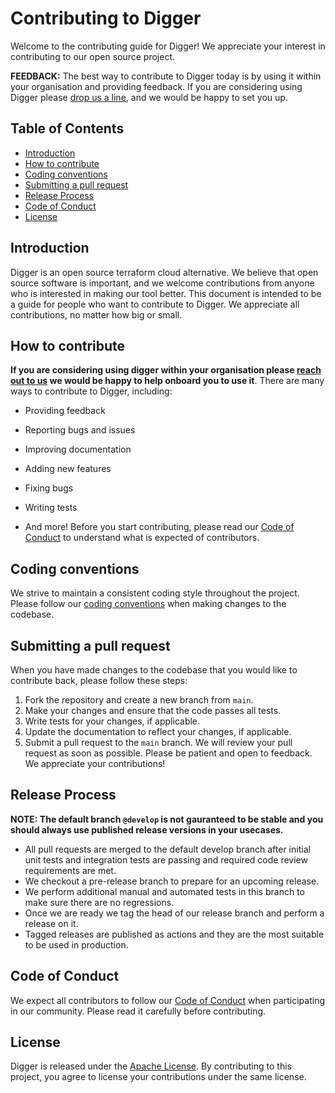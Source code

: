 # Contributing to Digger
Welcome to the contributing guide for Digger! We appreciate your interest in contributing to our open source project.

**FEEDBACK:** The best way to contribute to Digger today is by using
it within your organisation and providing feedback. If you are considering
using Digger please [drop us a line](https://join.slack.com/t/diggertalk/shared_invite/zt-1q6npg7ib-9dwRbJp8sQpSr2fvWzt9aA), 
and we would be happy to set you up.

## Table of Contents
- [Introduction](#introduction)
- [How to contribute](#how-to-contribute)
- [Coding conventions](#coding-conventions)
- [Submitting a pull request](#submitting-a-pull-request)
- [Release Process](#release-process)
- [Code of Conduct](#code-of-conduct)
- [License](#license)

## Introduction
Digger is an open source terraform cloud alternative. We believe that open source software is important, and we welcome contributions from anyone who is interested in making our tool better.
This document is intended to be a guide for people who want to contribute to Digger. We appreciate all contributions, no matter how big or small.

## How to contribute
**If you are considering using digger within your organisation 
please [reach out to us](https://join.slack.com/t/diggertalk/shared_invite/zt-1q6npg7ib-9dwRbJp8sQpSr2fvWzt9aA) 
we would be happy to help onboard you to use it**. 
There are many ways to contribute to Digger, including:
- Providing feedback
- Reporting bugs and issues
- Improving documentation
- Adding new features
- Fixing bugs
- Writing tests

- And more!
  Before you start contributing, please read our [Code of Conduct](#code-of-conduct) to understand what is expected of contributors.

## Coding conventions
We strive to maintain a consistent coding style throughout the project. Please follow our [coding conventions](/coding-conventions.md) when making changes to the codebase.

## Submitting a pull request
When you have made changes to the codebase that you would like to contribute back, please follow these steps:
1. Fork the repository and create a new branch from `main`.
2. Make your changes and ensure that the code passes all tests.
3. Write tests for your changes, if applicable.
4. Update the documentation to reflect your changes, if applicable.
5. Submit a pull request to the `main` branch.
   We will review your pull request as soon as possible. Please be patient and open to feedback. We appreciate your contributions!

## Release Process
**NOTE: The default branch `@develop` is not gauranteed to be stable and you should always use published release versions in your usecases.**

- All pull requests are merged to the default develop branch after initial unit tests and integration tests are passing and required code review requirements are met.
- We checkout a pre-release branch to prepare for an upcoming release.
- We perform additional manual and automated tests in this branch to make sure there are no regressions.
- Once we are ready we tag the head of our release branch and perform a release on it.
- Tagged releases are published as actions and they are the most suitable to be used in production.


## Code of Conduct
We expect all contributors to follow our [Code of Conduct](https://www.contributor-covenant.org/version/2/1/code_of_conduct/) when participating in our community. Please read it carefully before contributing.

## License
Digger is released under the [Apache License](LICENSE). By contributing to this project, you agree to license your contributions under the same license.

